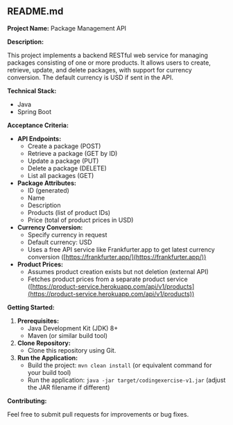 ## README.md

**Project Name:** Package Management API

**Description:**

This project implements a backend RESTful web service for managing packages consisting of one or more products. It allows users to create, retrieve, update, and delete packages, with support for currency conversion.
The default currency is USD if sent in the API.

**Technical Stack:**

- Java
- Spring Boot

**Acceptance Criteria:**

- **API Endpoints:**
    - Create a package (POST)
    - Retrieve a package (GET by ID)
    - Update a package (PUT)
    - Delete a package (DELETE)
    - List all packages (GET)
- **Package Attributes:**
    - ID (generated)
    - Name
    - Description
    - Products (list of product IDs)
    - Price (total of product prices in USD)
- **Currency Conversion:**
    - Specify currency in request
    - Default currency: USD
    - Uses a free API service like Frankfurter.app to get latest currency conversion ([https://frankfurter.app/](https://frankfurter.app/))
- **Product Prices:**
    - Assumes product creation exists but not deletion (external API)
    - Fetches product prices from a separate product service ([https://product-service.herokuapp.com/api/v1/products](https://product-service.herokuapp.com/api/v1/products))

**Getting Started:**

1. **Prerequisites:**
    - Java Development Kit (JDK) 8+
    - Maven (or similar build tool)
2. **Clone Repository:**
    - Clone this repository using Git.
3. **Run the Application:**
    - Build the project: `mvn clean install` (or equivalent command for your build tool)
    - Run the application: `java -jar target/codingexercise-v1.jar` (adjust the JAR filename if different)

**Contributing:**

Feel free to submit pull requests for improvements or bug fixes.
